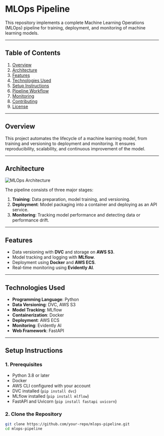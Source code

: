 # MLOps Pipeline

This repository implements a complete Machine Learning Operations (MLOps) pipeline for training, deployment, and monitoring of machine learning models.

---

## Table of Contents
1. [Overview](#overview)
2. [Architecture](#architecture)
3. [Features](#features)
4. [Technologies Used](#technologies-used)
5. [Setup Instructions](#setup-instructions)
6. [Pipeline Workflow](#pipeline-workflow)
7. [Monitoring](#monitoring)
8. [Contributing](#contributing)
9. [License](#license)

---

## Overview
This project automates the lifecycle of a machine learning model, from training and versioning to deployment and monitoring. It ensures reproducibility, scalability, and continuous improvement of the model.

---

## Architecture
![MLOps Architecture](path/to/architecture-diagram.jpg)

The pipeline consists of three major stages:
1. **Training**: Data preparation, model training, and versioning.
2. **Deployment**: Model packaging into a container and deploying as an API service.
3. **Monitoring**: Tracking model performance and detecting data or performance drift.

---

## Features
- Data versioning with **DVC** and storage on **AWS S3**.
- Model tracking and logging with **MLflow**.
- Deployment using **Docker** and **AWS ECS**.
- Real-time monitoring using **Evidently AI**.

---

## Technologies Used
- **Programming Language**: Python
- **Data Versioning**: DVC, AWS S3
- **Model Tracking**: MLflow
- **Containerization**: Docker
- **Deployment**: AWS ECS
- **Monitoring**: Evidently AI
- **Web Framework**: FastAPI

---

## Setup Instructions
### 1. Prerequisites
- Python 3.8 or later
- Docker
- AWS CLI configured with your account
- DVC installed (`pip install dvc`)
- MLflow installed (`pip install mlflow`)
- FastAPI and Uvicorn (`pip install fastapi uvicorn`)

### 2. Clone the Repository
```bash
git clone https://github.com/your-repo/mlops-pipeline.git
cd mlops-pipeline
